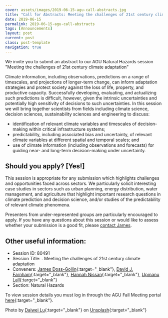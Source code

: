 ```yaml
---
cover: assets/images/2019-06-15-agu-call-abstracts.jpg
title: "Call for Abstracts: Meeting the challenges of 21st century climate adaptation"
date: 2019-06-15
permalink: 2019-06-15-agu-call-abstracts
tags: [Announcements]
layout: post
current: post
class: post-template
navigation: true
---
```


We invite you to submit an abstract to our AGU Natural Hazards session "Meeting the challenges of 21st century climate adaptation" 

Climate information, including observations, predictions on a range of timescales, and projections of longer-term change, can inform adaptation strategies and protect society against the loss of life, property, and productive capacity.
Successfully developing, evaluating, and actualizing such predictions is difficult, however, given the intrinsic uncertainties and potentially high sensitivity of decisions to such uncertainties.
In this session we will bring together scientists from fields including climate science, decision sciences, sustainability sciences and engineering to discuss:

* identification of relevant climate variables and timescales of decision-making within critical infrastructure systems;
* predictability, including associated bias and uncertainty, of relevant climate variables at different spatial and temporal scales; and
* use of climate information (including observations and forecasts) for guiding near- and long-term decision-making under uncertainty.

## Should you apply?  [Yes!]

This session is appropriate for any submission which highlights challenges and opportunities faced across sectors.
We particularly solicit interesting case studies in sectors such as urban planning, energy distribution, water management, and agriculture that highlight important research questions in climate prediction and decision science, and/or studies of the predictability of relevant climate phenomena.

Presenters from under-represented groups are particularly encouraged to apply.
If you have any questions about this session or would like to assess whether your submission is a good fit, please [contact James](https://jamesdossgollin.me/contact/).

## Other useful information: 

* Session ID: 80491
* Session Title: . Meeting the challenges of 21st century climate adaptation
* Conveners: [James Doss-Gollin](https://jamesdossgollin.me){:target="_blank"}, [David J. Farnham](http://davidjfarnham.com/){:target="_blank"}, [Hannah Nissan](https://iri.columbia.edu/contact/staff-directory/hannah-nissan/){:target="_blank"}, [Upmanu Lall](http://www.columbia.edu/~ula2/){:target="_blank"}
* Section: Natural Hazards
  
To view session details you must log in through the AGU Fall Meeting portal [here](https://agu.confex.com/agu/fm19/gateway.cgi){:target="_blank"}.

Photo by [Daiwei Lu](https://unsplash.com/@daiwei){:target="_blank"} on [Unsplash](https://unsplash.com/photos/SVkpUFy6IV0){:target="_blank"}